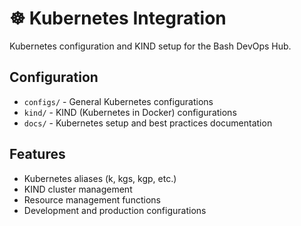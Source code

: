 # ☸️ Kubernetes Integration

Kubernetes configuration and KIND setup for the Bash DevOps Hub.

## Configuration
- `configs/` - General Kubernetes configurations
- `kind/` - KIND (Kubernetes in Docker) configurations
- `docs/` - Kubernetes setup and best practices documentation

## Features
- Kubernetes aliases (k, kgs, kgp, etc.)
- KIND cluster management
- Resource management functions
- Development and production configurations
